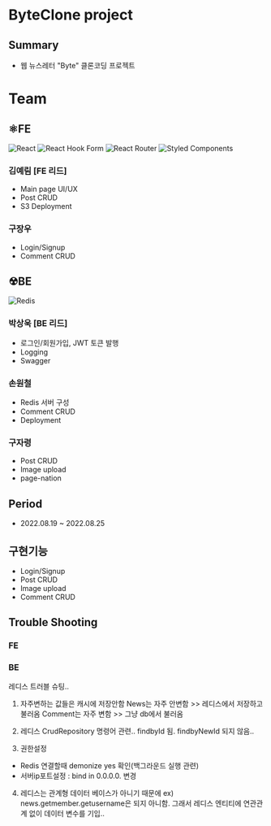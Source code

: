 # ByteClone project
## Summary
- 웹 뉴스레터 "Byte" 클론코딩 프로젝트

# Team
## ⚛FE 
![React](https://img.shields.io/badge/react-%2320232a.svg?style=for-the-badge&logo=react&logoColor=%2361DAFB)
![React Hook Form](https://img.shields.io/badge/React%20Hook%20Form-%23EC5990.svg?style=for-the-badge&logo=reacthookform&logoColor=white)
![React Router](https://img.shields.io/badge/React_Router-CA4245?style=for-the-badge&logo=react-router&logoColor=white)
![Styled Components](https://img.shields.io/badge/styled--components-DB7093?style=for-the-badge&logo=styled-components&logoColor=white)
### 김예림 [FE 리드]
- Main page UI/UX
- Post CRUD
- S3 Deployment
### 구장우
- Login/Signup
- Comment CRUD

## ☢BE
![Redis](https://img.shields.io/badge/redis-%23DD0031.svg?style=for-the-badge&logo=redis&logoColor=white)
### 박상욱 [BE 리드]
- 로그인/회원가입, JWT 토큰 발행
- Logging
- Swagger
### 손원철
- Redis 서버 구성
- Comment CRUD
- Deployment
### 구자령
- Post CRUD
- Image upload
- page-nation

## Period
- 2022.08.19 ~ 2022.08.25

## 구현기능
- Login/Signup
- Post CRUD
- Image upload
- Comment CRUD

## Trouble Shooting
### FE

### BE

레디스 트러블 슈팅..
1. 자주변하는 값들은 캐시에 저장안함
News는 자주 안변함 >> 레디스에서 저장하고 불러옴
Comment는 자주 변함 >> 그냥 db에서 불러옴

2. 레디스 CrudRepository 명령어 관련..
findbyId 됨. 
findbyNewId 되지 않음..

3. 권한설정  
- Redis 연결할때 demonize yes 확인(백그라운드 실행 관련)
- 서버ip포트설정 : bind in 0.0.0.0. 변경

4. 레디스는 관계형 데이터 베이스가 아니기 때문에 
 ex) news.getmember.getusername은 되지 아니함.
그래서 레디스 엔티티에 연관관계 없이 데이터 변수를 기입..

